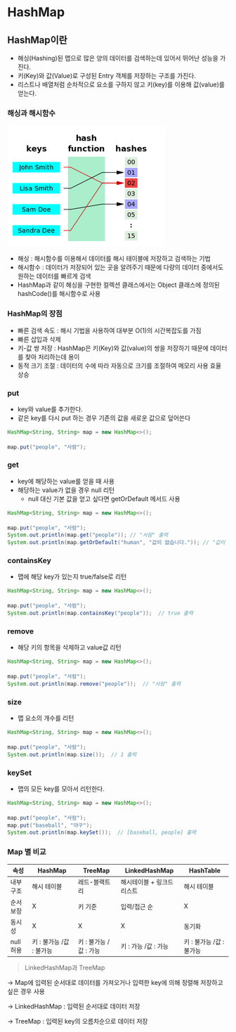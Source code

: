 # HashMap

## HashMap이란

- 해싱(Hashing)된 맵으로 많은 양의 데이터를 검색하는데 있어서 뛰어난 성능을 가진다.
- 키(Key)와 값(Value)로 구성된 Entry 객체를 저장하는 구조를 가진다.
- 리스트나 배열처럼 순차적으로 요소를 구하지 않고 키(key)를 이용해 값(value)를 얻는다.

### 해싱과 해시함수

![img](img/img.png)

- 해싱 : 해시함수를 이용해서 데이터를 해시 테이블에 저장하고 검색하는 기법
- 해시함수 : 데이터가 저장되어 있는 곳을 알려주기 때문에 다량의 데이터 중에서도 원하는 데이터를 빠르게 검색
- HashMap과 같이 해싱을 구현한 컬렉션 클래스에서는 Object 클래스에 정의된 hashCode()를 해시함수로 사용

### HashMap의 장점

- 빠른 검색 속도 : 해시 기법을 사용하여 대부분 O(1)의 시간복잡도를 가짐
- 빠른 삽입과 삭제
- 키-값 쌍 저장 : HashMap은 키(Key)와 값(value)의 쌍을 저장하기 때문에 데이터를 찾아 처리하는데 용이
- 동적 크기 조절 : 데이터의 수에 따라 자동으로 크기를 조절하여 메모리 사용 효율 상승

### put

- key와 value를 추가한다.
- 같은 key를 다시 put 하는 경우 기존의 값을 새로운 값으로 덮어쓴다

```java
HashMap<String, String> map = new HashMap<>();

map.put("people", "사람");
```

### get

- key에 해당하는 value를 얻을 때 사용
- 해당하는 value가 없을 경우 null 리턴
    - null 대신 기본 값을 얻고 싶다면 getOrDefault 메서드 사용

```java
HashMap<String, String> map = new HashMap<>();

map.put("people", "사람");
System.out.println(map.get("people")); // "사람" 출력
System.out.println(map.getOrDefault("human", "값이 없습니다.")); // "값이 없습니다." 출력
```

### containsKey

- 맵에 해당 key가 있는지 true/false로 리턴

```java
HashMap<String, String> map = new HashMap<>();

map.put("people", "사람");
System.out.println(map.containsKey("people"));  // true 출력
```

### remove

- 해당 키의 항목을 삭제하고 value값 리턴

```java
HashMap<String, String> map = new HashMap<>();

map.put("people", "사람");
System.out.println(map.remove("people"));  // "사람" 출력
```

### size

- 맵 요소의 개수를 리턴

```java
HashMap<String, String> map = new HashMap<>();

map.put("people", "사람");
System.out.println(map.size());  // 1 출력
```

### keySet

- 맵의 모든 key를 모아서 리턴한다.

```java
HashMap<String, String> map = new HashMap<>();

map.put("people", "사람");
map.put("baseball", "야구");
System.out.println(map.keySet());  // [baseball, people] 출력
```

### Map 별 비교

| 속성 | HashMap | TreeMap | LinkedHashMap | HashTable |
| --- | --- | --- | --- | --- |
| 내부 구조 | 해시 테이블  | 레드-블랙트리 | 해시테이블 + 링크드 리스트 | 해시 테이블 |
| 순서 보장 | X | 키 기준 | 입력/접근 순 | X |
| 동시성 | X | X | X | 동기화 |
| null 허용 | 키 : 불가능 /값 : 불가능 | 키 : 불가능 /값 : 가능 | 키 : 가능 /값 : 가능 | 키 : 불가능 /값 : 불가능 |

> LinkedHashMap과 TreeMap
> 

→ Map에 입력된 순서대로 데이터를 가져오거나 입력한 key에 의해 정렬해 저장하고 싶은 경우 사용

→ LinkedHashMap : 입력된 순서대로 데이터 저장

→ TreeMap : 입력된 key의 오름차순으로 데이터 저장